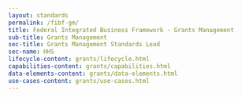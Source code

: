 ```yaml
---
layout: standards
permalink: /fibf-gm/
title: Federal Integrated Business Framework - Grants Management
sub-title: Grants Management
sec-title: Grants Management Standards Lead
sec-name: HHS
lifecycle-content: grants/lifecycle.html
capabilities-content: grants/capabilities.html
data-elements-content: grants/data-elements.html
use-cases-content: grants/use-cases.html
---
```

